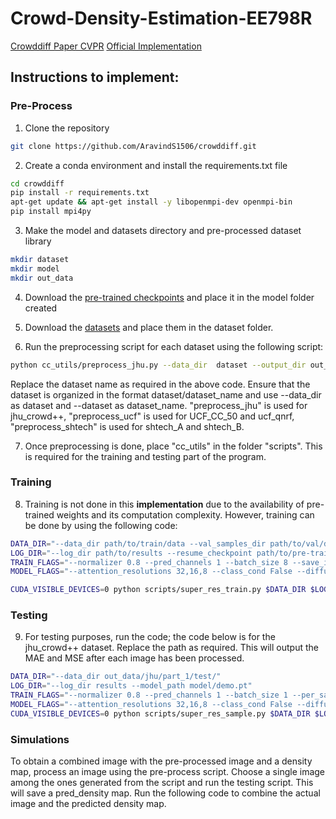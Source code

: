 # Crowd-Density-Estimation-EE798R
[Crowddiff Paper CVPR](https://arxiv.org/pdf/2303.12790)
         [Official Implementation](https://github.com/dylran/crowddiff.git)

## Instructions to implement:
### Pre-Process
1) Clone the repository
   
```bash
git clone https://github.com/AravindS1506/crowddiff.git
```
2) Create a conda environment and install the requirements.txt file
```bash
cd crowddiff
pip install -r requirements.txt
apt-get update && apt-get install -y libopenmpi-dev openmpi-bin
pip install mpi4py
```

3) Make the model and datasets directory and pre-processed dataset library
```bash
mkdir dataset
mkdir model
mkdir out_data
```

4) Download the [pre-trained checkpoints](https://drive.google.com/file/d/1dLEjaZqw9bxQm2sUU4I6YXDnFfyEHl8p/view?usp=sharing) and place it in the model folder created 

5) Download the [datasets](https://drive.google.com/drive/folders/1D4Bs4YuKztg9iPvPnEhZNLRYPjgY3bTK?usp=sharing) and place them in the dataset folder.
   
6) Run the preprocessing script for each dataset using the following script:
```bash
python cc_utils/preprocess_jhu.py --data_dir  dataset --output_dir out_data --dataset jhu --mode test --image_size 256 --ndevices 1 --sigma '0.5'  --kernel_size '3'
```
Replace the dataset name as required in the above code. Ensure that the dataset is organized in the format dataset/dataset_name and use --data_dir as dataset and --dataset as dataset_name. "preprocess_jhu" is used for jhu_crowd++, "preprocess_ucf" is used for UCF_CC_50 and ucf_qnrf, "preprocess_shtech" is used for shtech_A and shtech_B.



7) Once preprocessing is done, place "cc_utils" in the folder "scripts". This is required for the training and testing part of the program.
### Training
8) Training is not done in this **implementation** due to the availability of pre-trained weights and its computation complexity. However, training can be done by using the following code:
```bash
DATA_DIR="--data_dir path/to/train/data --val_samples_dir path/to/val/data"
LOG_DIR="--log_dir path/to/results --resume_checkpoint path/to/pre-trained/weights"
TRAIN_FLAGS="--normalizer 0.8 --pred_channels 1 --batch_size 8 --save_interval 10000 --lr 1e-4"
MODEL_FLAGS="--attention_resolutions 32,16,8 --class_cond False --diffusion_steps 1000 --large_size 256  --small_size 256 --learn_sigma True --noise_schedule linear --num_channels 192 --num_head_channels 64 --num_res_blocks 2 --resblock_updown True --use_fp16 True --use_scale_shift_norm True"

CUDA_VISIBLE_DEVICES=0 python scripts/super_res_train.py $DATA_DIR $LOG_DIR $TRAIN_FLAGS $MODEL_FLAGS
```
### Testing
9) For testing purposes, run the code; the code below is for the jhu_crowd++ dataset. Replace the path as required. This will output the MAE and MSE after each image has been processed.
```bash
DATA_DIR="--data_dir out_data/jhu/part_1/test/"
LOG_DIR="--log_dir results --model_path model/demo.pt"
TRAIN_FLAGS="--normalizer 0.8 --pred_channels 1 --batch_size 1 --per_samples 1"
MODEL_FLAGS="--attention_resolutions 32,16,8 --class_cond False --diffusion_steps 1000 --large_size 256  --small_size 256 --learn_sigma True --noise_schedule linear --num_channels 192 --num_head_channels 64 --num_res_blocks 2 --resblock_updown True --use_fp16 True --use_checkpoint True"
CUDA_VISIBLE_DEVICES=0 python scripts/super_res_sample.py $DATA_DIR $LOG_DIR $TRAIN_FLAGS $MODEL_FLAGS
```

### Simulations
To obtain a combined image with the pre-processed image and a density map, process an image using the pre-process script. Choose a single image among the ones generated from the script and run the testing script. This will save a pred_density map. Run the following code to combine the actual image and the predicted density map.
